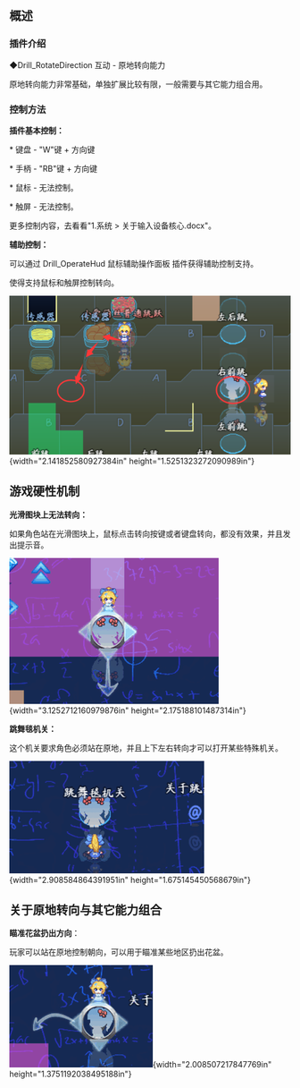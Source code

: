 ## 概述

### 插件介绍

◆Drill_RotateDirection 互动 - 原地转向能力

原地转向能力非常基础，单独扩展比较有限，一般需要与其它能力组合用。

### 控制方法

**插件基本控制：**

\* 键盘 - \"W\"键 + 方向键

\* 手柄 - \"RB\"键 + 方向键

\* 鼠标 - 无法控制。

\* 触屏 - 无法控制。

更多控制内容，去看看"1.系统 \> 关于输入设备核心.docx"。

**辅助控制：**

可以通过 Drill_OperateHud 鼠标辅助操作面板 插件获得辅助控制支持。

使得支持鼠标和触屏控制转向。

![](./MediaFolder/media/image1.png){width="2.141852580927384in"
height="1.5251323272090989in"}

## 游戏硬性机制

**光滑图块上无法转向：**

如果角色站在光滑图块上，鼠标点击转向按键或者键盘转向，都没有效果，并且发出提示音。

![](./MediaFolder/media/image2.png){width="3.1252712160979876in"
height="2.175188101487314in"}

**跳舞毯机关：**

这个机关要求角色必须站在原地，并且上下左右转向才可以打开某些特殊机关。

![](./MediaFolder/media/image3.png){width="2.908584864391951in"
height="1.675145450568679in"}

## 关于原地转向与其它能力组合

**瞄准花盆扔出方向**：

玩家可以站在原地控制朝向，可以用于瞄准某些地区扔出花盆。

![](./MediaFolder/media/image4.png){width="2.008507217847769in"
height="1.3751192038495188in"}
